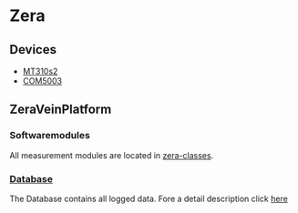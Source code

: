 # Zera


## Devices

- [MT310s2](./Devices/MT310s2/index.md)
- [COM5003](./Devices/COM5003/index.md)


## ZeraVeinPlatform

### Softwaremodules

All measurement modules are located in [zera-classes](https://github.com/ZeraGmbH/zera-classes).


### [Database](./Documents/Database.md)

The Database contains all logged data.
Fore a detail description click [here](./Documents/Database.md)






